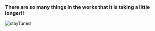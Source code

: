### There are so many things in the works that it is taking a little longer!!

![stayTuned](https://user-images.githubusercontent.com/26219039/163973518-2a50ed11-c575-453c-b987-542659c96aef.jpeg)
